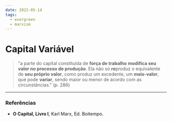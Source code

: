 ```yaml
---
date: 2022-05-14
tags:
  - evergreen
  - marxism
---
```

# Capital Variável
> "a parte do capital constituída de **força de trabalho** **modifica seu valor no processo de produção**. Ela não só **re**produz o equivalente de **seu próprio valor**, como produz um excedente, um **mais-valor**, que pode **variar**, sendo maior ou menor de acordo com as circunstâncias." (p. 286)



---
### Referências
- **O Capital, Livro I**, Karl Marx, Ed. Boitempo.